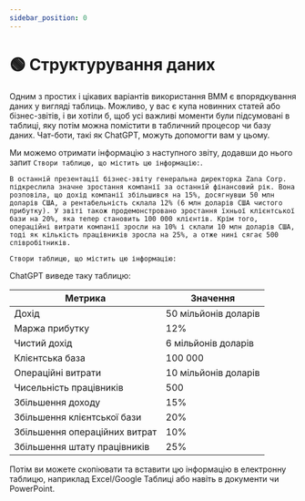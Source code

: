 ```yaml
---
sidebar_position: 0
---
```


# 🟢 Структурування даних

Одним з простих і цікавих варіантів використання ВММ є впорядкування даних у вигляді таблиць. Можливо, у вас є купа новинних статей або бізнес-звітів, і ви хотіли б, щоб усі важливі моменти були підсумовані в таблиці, яку потім можна помістити в табличний процесор чи базу даних. Чат-боти, такі як ChatGPT, можуть допомогти вам у цьому.

Ми можемо отримати інформацію з наступного звіту, додавши до нього запит `Створи таблицю, що містить цю інформацію:`.

```text
В останній презентації бізнес-звіту генеральна директорка Zana Corp. підкреслила значне зростання компанії за останній фінансовий рік. Вона розповіла, що дохід компанії збільшився на 15%, досягнувши 50 млн доларів США, а рентабельність склала 12% (6 млн доларів США чистого прибутку). У звіті також продемонстровано зростання їхньої клієнтської бази на 20%, яка тепер становить 100 000 клієнтів. Крім того, операційні витрати компанії зросли на 10% і склали 10 млн доларів США, тоді як кількість працівників зросла на 25%, а отже нині сягає 500 співробітників. 

Створи таблицю, що містить цю інформацію:
```

ChatGPT виведе таку таблицю:

| Метрика                       | Значення             |
| ----------------------------- | -------------------- |
| Дохід                         | 50 мільйонів доларів |
| Маржа прибутку                | 12%                  |
| Чистий дохід                  | 6 мільйонів доларів  |
| Клієнтська база               | 100 000              |
| Операційні витрати            | 10 мільйонів доларів |
| Чисельність працівників       | 500                  |
| Збільшення доходу             | 15%                  |
| Збільшення клієнтської бази   | 20%                  |
| Збільшення операційних витрат | 10%                  |
| Збільшення штату працівників  | 25%                  |

Потім ви можете скопіювати та вставити цю інформацію в електронну таблицю, наприклад Excel/Google Таблиці або навіть в документи чи PowerPoint.